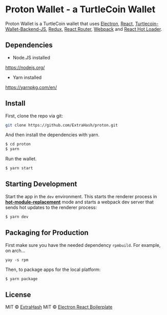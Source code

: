 # Proton Wallet - a TurtleCoin Wallet

<p>
  Proton Wallet is a TurtleCoin wallet that uses <a href="http://electron.atom.io/">Electron</a>, <a href="https://facebook.github.io/react/">React</a>, <a href="https://github.com/turtlecoin/turtlecoin-wallet-backend-js">Turtlecoin-Wallet-Backend-JS</a>, <a href="https://github.com/reactjs/redux">Redux</a>, <a href="https://github.com/reactjs/react-router">React Router</a>, <a href="http://webpack.github.io/docs/">Webpack</a> and <a href="https://github.com/gaearon/react-hot-loader">React Hot Loader</a>.
</p>

## Dependencies

* Node.JS installed 

https://nodejs.org/

* Yarn installed

https://yarnpkg.com/en/

## Install

First, clone the repo via git:

```bash
git clone https://github.com/ExtraHash/proton.git
```

And then install the dependencies with yarn.

```bash
$ cd proton
$ yarn
```

Run the wallet.

```bash
$ yarn start
```

## Starting Development

Start the app in the `dev` environment. This starts the renderer process in [**hot-module-replacement**](https://webpack.js.org/guides/hmr-react/) mode and starts a webpack dev server that sends hot updates to the renderer process:

```bash
$ yarn dev
```

## Packaging for Production

First make sure you have the needed dependency `rpmbuild`. For example, on arch...

`yay -s rpm`

Then, to package apps for the local platform:

```bash
$ yarn package
```
## License

MIT © [ExtraHash](https://github.com/ExtraHash)
MIT © [Electron React Boilerplate](https://github.com/electron-react-boilerplate)
